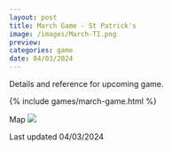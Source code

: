 ```yaml
---
layout: post
title: March Game - St Patrick's
image: /images/March-TI.png
preview: 
categories: game
date: 04/03/2024
---
```

Details and reference for upcoming game.


{% include games/march-game.html %}

<!-- | Contenders | Icon | Faction  |
| ---------- | :-------: | :--------:
| Ashlee     | ![](/images/faction-icons/Mahact.png) | [The Mahact Gene-Sorcerers]({{ site.url }}/mahact-gene-sorcerers/)          |
| Jacob      | ![](/images/faction-icons/Nomad.png) |  [The Nomad]({{ site.url }}/the-nomad/)       |
| Ross       | ![](/images/faction-icons/naaz-rokha.png) |  [The Naaz-Rokha Alliance]({{ site.url }}/the-naaz-rokha-alliance/) |
| Tim        | ![](/images/faction-icons/titans.png) |  [The Titans of Ul]({{ site.url }}/the-titans-of-ul/)        |
| William B  | ![](/images/faction-icons/Sol.png) |  [The Federation of Sol]({{ site.url }}/the-federation-of-sol/)        |
| William L  | ![](/images/faction-icons/Yin.png) |  [The Yin Brotherhood]({{ site.url }}/the-yin-brotherhood/)        |
 -->




Map
<img src="/images/March-TI.png" class="map">

Last updated 04/03/2024